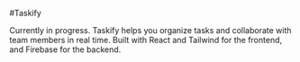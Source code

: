#Taskify

Currently in progress.
Taskify helps you organize tasks and collaborate with team members in real time. Built with React and Tailwind for the frontend, and Firebase for the backend.
